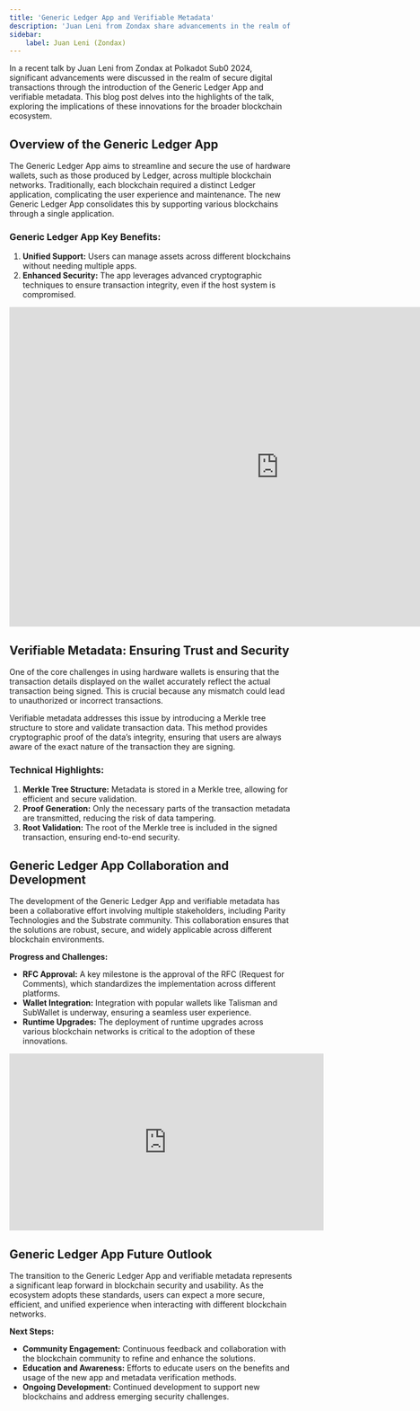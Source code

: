 ```yaml
---
title: 'Generic Ledger App and Verifiable Metadata'
description: 'Juan Leni from Zondax share advancements in the realm of secure digital transactions through the introduction of the Generic Ledger App and verifiable metadata'
sidebar:
    label: Juan Leni (Zondax)
---
```


In a recent talk by Juan Leni from Zondax at Polkadot Sub0 2024, significant advancements were discussed in the realm of secure digital transactions through the introduction of the Generic Ledger App and verifiable metadata. This blog post delves into the highlights of the talk, exploring the implications of these innovations for the broader blockchain ecosystem.

## Overview of the Generic Ledger App
The Generic Ledger App aims to streamline and secure the use of hardware wallets, such as those produced by Ledger, across multiple blockchain networks. Traditionally, each blockchain required a distinct Ledger application, complicating the user experience and maintenance. The new Generic Ledger App consolidates this by supporting various blockchains through a single application.

### **Generic Ledger App Key Benefits:**
1. **Unified Support:** Users can manage assets across different blockchains without needing multiple apps.
2. **Enhanced Security:** The app leverages advanced cryptographic techniques to ensure transaction integrity, even if the host system is compromised.

<iframe allowfullscreen="true" frameborder="0" height="569" mozallowfullscreen="true" src="https://docs.google.com/presentation/d/e/2PACX-1vSuVNI8LaCBq-4iHDk0xgHdFlzhhoe2g_XD0gUjk6gzhSuQEM72AgN6P-mu6uq0ud-2NPRUVnWraX81/embed?start=false&loop=false&delayms=60000" webkitallowfullscreen="true" width="960"></iframe>

## Verifiable Metadata: Ensuring Trust and Security
One of the core challenges in using hardware wallets is ensuring that the transaction details displayed on the wallet accurately reflect the actual transaction being signed. This is crucial because any mismatch could lead to unauthorized or incorrect transactions.

Verifiable metadata addresses this issue by introducing a Merkle tree structure to store and validate transaction data. This method provides cryptographic proof of the data’s integrity, ensuring that users are always aware of the exact nature of the transaction they are signing.

### **Technical Highlights:**
1. **Merkle Tree Structure:** Metadata is stored in a Merkle tree, allowing for efficient and secure validation.
2. **Proof Generation:** Only the necessary parts of the transaction metadata are transmitted, reducing the risk of data tampering.
3. **Root Validation:** The root of the Merkle tree is included in the signed transaction, ensuring end-to-end security.

## Generic Ledger App Collaboration and Development
The development of the Generic Ledger App and verifiable metadata has been a collaborative effort involving multiple stakeholders, including Parity Technologies and the Substrate community. This collaboration ensures that the solutions are robust, secure, and widely applicable across different blockchain environments.

**Progress and Challenges:**
- **RFC Approval:** A key milestone is the approval of the RFC (Request for Comments), which standardizes the implementation across different platforms.
- **Wallet Integration:** Integration with popular wallets like Talisman and SubWallet is underway, ensuring a seamless user experience.
- **Runtime Upgrades:** The deployment of runtime upgrades across various blockchain networks is critical to the adoption of these innovations.

<iframe allow="accelerometer; autoplay; clipboard-write; encrypted-media; gyroscope; picture-in-picture; web-share" allowfullscreen="" frameborder="0" height="315" referrerpolicy="strict-origin-when-cross-origin" src="https://www.youtube.com/embed/wVMsWdwkfkA?si=gHFZ8HDUtQxEkHim" title="YouTube video player" width="560"></iframe>

## Generic Ledger App Future Outlook
The transition to the Generic Ledger App and verifiable metadata represents a significant leap forward in blockchain security and usability. As the ecosystem adopts these standards, users can expect a more secure, efficient, and unified experience when interacting with different blockchain networks.

**Next Steps:**
- **Community Engagement:** Continuous feedback and collaboration with the blockchain community to refine and enhance the solutions.
- **Education and Awareness:** Efforts to educate users on the benefits and usage of the new app and metadata verification methods.
- **Ongoing Development:** Continued development to support new blockchains and address emerging security challenges.